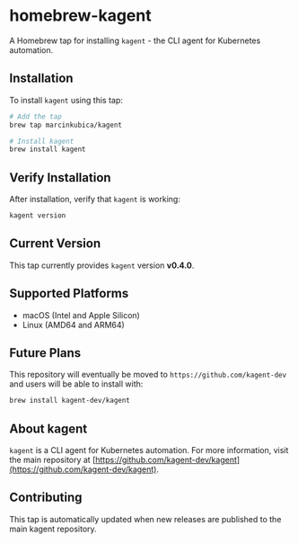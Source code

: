 # homebrew-kagent

A Homebrew tap for installing `kagent` - the CLI agent for Kubernetes automation.

## Installation

To install `kagent` using this tap:

```bash
# Add the tap
brew tap marcinkubica/kagent

# Install kagent
brew install kagent
```

## Verify Installation

After installation, verify that `kagent` is working:

```bash
kagent version
```

## Current Version

This tap currently provides `kagent` version **v0.4.0**.

## Supported Platforms

- macOS (Intel and Apple Silicon)
- Linux (AMD64 and ARM64)

## Future Plans

This repository will eventually be moved to `https://github.com/kagent-dev` and users will be able to install with:

```bash
brew install kagent-dev/kagent
```

## About kagent

`kagent` is a CLI agent for Kubernetes automation. For more information, visit the main repository at [https://github.com/kagent-dev/kagent](https://github.com/kagent-dev/kagent).

## Contributing

This tap is automatically updated when new releases are published to the main kagent repository.
